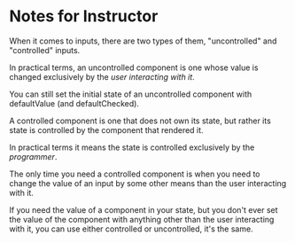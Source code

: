 # Notes for Instructor

When it comes to inputs, there are two types of them, "uncontrolled" and "controlled" inputs.

In practical terms, an uncontrolled component is one whose value is changed exclusively by the _user interacting with it_.

You can still set the initial state of an uncontrolled component with defaultValue (and defaultChecked).

A controlled component is one that does not own its state, but rather its state is controlled by the component that rendered it.

In practical terms it means the state is controlled exclusively by the _programmer_.

The only time you need a controlled component is when you need to change the value of an input by some other means than the user interacting with it.

If you need the value of a component in your state, but you don't ever set the value of the component with anything other than the user interacting with it, you can use either controlled or uncontrolled, it's the same.
